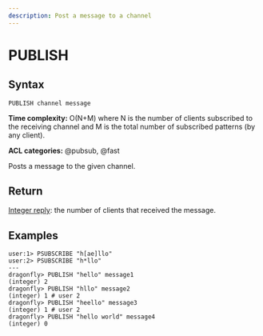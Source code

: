 ```yaml
---
description: Post a message to a channel
---
```


# PUBLISH

## Syntax

    PUBLISH channel message

**Time complexity:** O(N+M) where N is the number of clients subscribed to the receiving channel and M is the total number of subscribed patterns (by any client).

**ACL categories:** @pubsub, @fast

Posts a message to the given channel.

## Return

[Integer reply](https://redis.io/docs/reference/protocol-spec#resp-integers): the number of clients that received the message. 

## Examples

```shell
user:1> PSUBSCRIBE "h[ae]llo"
user:2> PSUBSCRIBE "h*llo"
---
dragonfly> PUBLISH "hello" message1
(integer) 2 
dragonfly> PUBLISH "hllo" message2
(integer) 1 # user 2
dragonfly> PUBLISH "heello" message3
(integer) 1 # user 2
dragonfly> PUBLISH "hello world" message4
(integer) 0
```
